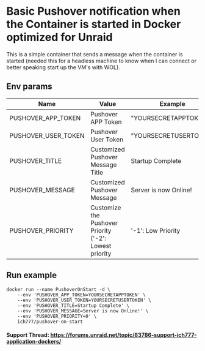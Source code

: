 # Basic Pushover notification when the Container is started in Docker optimized for Unraid

This is a simple container that sends a message when the container is started (needed this for a headless machine to know when I can connect or better speaking start up the VM's with WOL).


## Env params
| Name | Value | Example |
| --- | --- | --- |
| PUSHOVER_APP_TOKEN | Pushover APP Token | "YOURSECRETAPPTOKEN" |
| PUSHOVER_USER_TOKEN | Pushover User Token | "YOURSECRETUSERTOKEN" |
| PUSHOVER_TITLE | Customized Pushover Message Title | Startup Complete |
| PUSHOVER_MESSAGE | Customized Pushover Message | Server is now Online! |
| PUSHOVER_PRIORITY | Customize the Pushover Priority ('-2': Lowest priority | '-1': Low Priority | '0': Normal Priority | '1': High Priority | '2': Emergency Priority) | 0 |

## Run example
```
docker run --name PushoverOnStart -d \
    --env 'PUSHOVER_APP_TOKEN=YOURSECRETAPPTOKEN' \
    --env 'PUSHOVER_USER_TOKEN=YOURSECRETUSERTOKEN' \
    --env 'PUSHOVER_TITLE=Startup Complete' \
    --env 'PUSHOVER_MESSAGE=Server is now Online!' \
    --env 'PUSHOVER_PRIORITY=0' \
    ich777/pushover-on-start
```


#### Support Thread: https://forums.unraid.net/topic/83786-support-ich777-application-dockers/